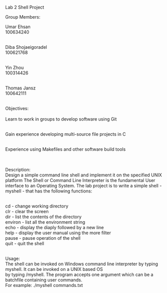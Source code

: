 Lab 2 Shell Project

Group Members: <br>

Umar Ehsan <br>
100634240<br><br>

Diba Shojaeigoradel<br>
100621768<br><br>

Yin Zhou<br>
100314426<br><br>

Thomas Jansz<br>
100642111<br><br>

Objectives:<br><br>
Learn to work in groups to develop software using Git<br><br>

Gain experience developing multi-source file projects in C<br><br>

Experience using Makefiles and other software build tools<br><br><br>


Description:<br>
Design a simple command line shell and implement it on the specified UNIX platform
The Shell or Command Line Interpreter is the fundamental User interface to
an Operating System. The lab project is to write a simple shell - myshell -
that has the following functions:<br><br>

cd - change working directory<br>
clr - clear the screen<br>
dir - list the contents of the directory<br>
environ - list all the environment string<br>
echo - display the diaply followed by a new line<br>
help - display the user manual using the more filter<br>
pause - pause operation of the shell<br>
quit - quit the shell<br><br>



Usage:<br>
The shell can be invoked on Windows command line interpreter by typing myshell. It can be invoked on a UNIX based OS<br>
by typing /myshell. The program accepts one argument which can be a batchfile containing user commands. <br>
For example: ./myshell commands.txt

